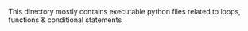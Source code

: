 This directory mostly contains executable python files related to loops, functions & conditional statements
